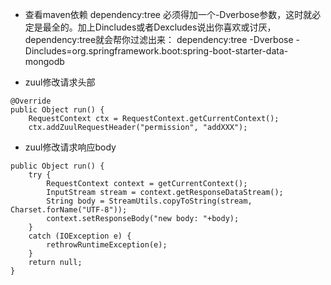 * 查看maven依赖
dependency:tree 必须得加一个-Dverbose参数，这时就必定是最全的。加上Dincludes或者Dexcludes说出你喜欢或讨厌，dependency:tree就会帮你过滤出来：
dependency:tree -Dverbose -Dincludes=org.springframework.boot:spring-boot-starter-data-mongodb

* zuul修改请求头部
```
@Override
public Object run() {
	RequestContext ctx = RequestContext.getCurrentContext();
	ctx.addZuulRequestHeader("permission", "addXXX");
```

* zuul修改请求响应body
```
public Object run() {
    try {
        RequestContext context = getCurrentContext();
        InputStream stream = context.getResponseDataStream();
        String body = StreamUtils.copyToString(stream, Charset.forName("UTF-8"));
        context.setResponseBody("new body: "+body);
    }
    catch (IOException e) {
        rethrowRuntimeException(e);
    }
    return null;
}
```
